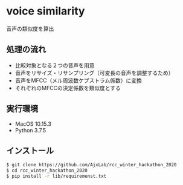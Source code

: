# voice similarity

音声の類似度を算出


## 処理の流れ
- 比較対象となる２つの音声を用意
- 音声をリサイズ・リサンプリング（可変長の音声を調整するため）
- 音声をMFCC（メル周波数ケプストラム係数）に変換
- それぞれのMFCCの決定係数を類似度とする


## 実行環境
- MacOS 10.15.3
- Python 3.7.5


## インストール
```sh
$ git clone https://github.com/AjxLab/rcc_winter_hackathon_2020
$ cd rcc_winter_hackathon_2020
$ pip install -r lib/requiremenst.txt
```
